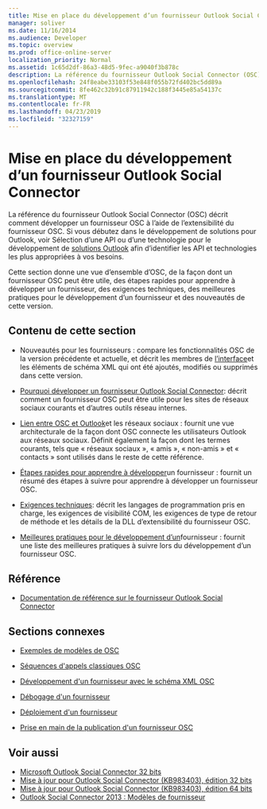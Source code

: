 ```yaml
---
title: Mise en place du développement d’un fournisseur Outlook Social Connector
manager: soliver
ms.date: 11/16/2014
ms.audience: Developer
ms.topic: overview
ms.prod: office-online-server
localization_priority: Normal
ms.assetid: 1c65d2df-86a3-48d5-9fec-a9040f3b878c
description: La référence du fournisseur Outlook Social Connector (OSC) décrit comment développer un fournisseur OSC à l’aide de l’extensibilité du fournisseur OSC.
ms.openlocfilehash: 24f8eabe33103f53e848f055b72fd402bc5dd89a
ms.sourcegitcommit: 8fe462c32b91c87911942c188f3445e85a54137c
ms.translationtype: MT
ms.contentlocale: fr-FR
ms.lasthandoff: 04/23/2019
ms.locfileid: "32327159"
---
```

# <a name="getting-started-with-developing-an-outlook-social-connector-provider"></a>Mise en place du développement d’un fournisseur Outlook Social Connector

La référence du fournisseur Outlook Social Connector (OSC) décrit comment développer un fournisseur OSC à l’aide de l’extensibilité du fournisseur OSC. Si vous débutez dans le développement de solutions pour Outlook, voir Sélection d’une API ou d’une technologie pour le développement de [solutions Outlook](https://msdn.microsoft.com/library/8295da20-e567-4d08-b8e4-5c9b4498edd4%28Office.15%29.aspx) afin d’identifier les API et technologies les plus appropriées à vos besoins. 

Cette section donne une vue d’ensemble d’OSC, de la façon dont un fournisseur OSC peut être utile, des étapes rapides pour apprendre à développer un fournisseur, des exigences techniques, des meilleures pratiques pour le développement d’un fournisseur et des nouveautés de cette version. 
  
## <a name="in-this-section"></a>Contenu de cette section

- Nouveautés pour les fournisseurs : compare les fonctionnalités OSC de la version précédente et actuelle, et décrit les membres de [l’interface](what-s-new-for-providers.md)et les éléments de schéma XML qui ont été ajoutés, modifiés ou supprimés dans cette version. 
    
- [Pourquoi développer un fournisseur Outlook Social Connector](why-develop-an-outlook-social-connector-provider.md): décrit comment un fournisseur OSC peut être utile pour les sites de réseaux sociaux courants et d’autres outils réseau internes.
    
- [Lien entre OSC et Outlook](relating-the-osc-with-outlook-and-social-networks.md)et les réseaux sociaux : fournit une vue architecturale de la façon dont OSC connecte les utilisateurs Outlook aux réseaux sociaux. Définit également la façon dont les termes courants, tels que « réseaux sociaux », « amis », « non-amis » et « contacts » sont utilisés dans le reste de cette référence.
    
- [Étapes rapides pour apprendre à développer](quick-steps-for-learning-to-develop-a-provider.md)un fournisseur : fournit un résumé des étapes à suivre pour apprendre à développer un fournisseur OSC.
    
- [Exigences techniques](technical-requirements.md): décrit les langages de programmation pris en charge, les exigences de visibilité COM, les exigences de type de retour de méthode et les détails de la DLL d’extensibilité du fournisseur OSC.
    
- [Meilleures pratiques pour le développement d’un](best-practices-for-developing-a-provider.md)fournisseur : fournit une liste des meilleures pratiques à suivre lors du développement d’un fournisseur OSC.
    
## <a name="reference"></a>Référence

- [Documentation de référence sur le fournisseur Outlook Social Connector](outlook-social-connector-provider-reference-0.md)
  
## <a name="related-sections"></a>Sections connexes

- [Exemples de modèles de OSC](osc-sample-templates.md)
  
- [Séquences d'appels classiques OSC](osc-typical-calling-sequences.md)
  
- [Développement d'un fournisseur avec le schéma XML OSC](developing-a-provider-with-the-osc-xml-schema.md)
  
- [Débogage d'un fournisseur](debugging-a-provider.md)
  
- [Déploiement d'un fournisseur](deploying-a-provider.md)
  
- [Prise en main de la publication d'un fournisseur OSC](getting-ready-to-release-an-osc-provider.md)
  
## <a name="see-also"></a>Voir aussi

- [Microsoft Outlook Social Connector 32 bits](https://www.microsoft.com/downloads/details.aspx?FamilyID=b638cc14-11e5-448a-b5a6-4f553ce81b94)
- [Mise à jour pour Outlook Social Connector (KB983403), édition 32 bits](https://www.microsoft.com/downloads/details.aspx?FamilyID=9886faca-f1c5-4579-83e2-c872c7abc61a)
- [Mise à jour pour Outlook Social Connector (KB983403), édition 64 bits](https://www.microsoft.com/downloads/details.aspx?FamilyID=72a506a7-8a91-4d56-8b27-bf3b3f58fe9a)
- [Outlook Social Connector 2013 : Modèles de fournisseur](https://code.msdn.microsoft.com/Outlook-Social-Connector-73fd8d2c)

